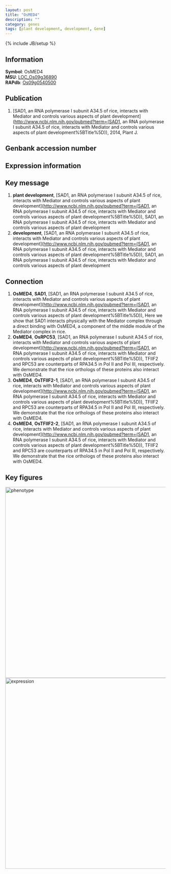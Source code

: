 ```yaml
---
layout: post
title: "OsMED4"
description: ""
category: genes
tags: [plant development, development, Gene]
---
```

{% include JB/setup %}

## Information
__Symbol__: OsMED4  
__MSU__: [LOC_Os09g36890](http://rice.plantbiology.msu.edu/cgi-bin/ORF_infopage.cgi?orf=LOC_Os09g36890)  
__RAPdb__: [Os09g0540500](http://rapdb.dna.affrc.go.jp/viewer/gbrowse_details/irgsp1?name=Os09g0540500)  

## Publication
1. [SAD1, an RNA polymerase I subunit A34.5 of rice, interacts with Mediator and controls various aspects of plant development](http://www.ncbi.nlm.nih.gov/pubmed?term=(SAD1, an RNA polymerase I subunit A34.5 of rice, interacts with Mediator and controls various aspects of plant development%5BTitle%5D)), 2014, Plant J.

## Genbank accession number

## Expression information

## Key message
1. __plant development__, [SAD1, an RNA polymerase I subunit A34.5 of rice, interacts with Mediator and controls various aspects of plant development](http://www.ncbi.nlm.nih.gov/pubmed?term=(SAD1, an RNA polymerase I subunit A34.5 of rice, interacts with Mediator and controls various aspects of plant development%5BTitle%5D)), SAD1, an RNA polymerase I subunit A34.5 of rice, interacts with Mediator and controls various aspects of plant development
2. __development__, [SAD1, an RNA polymerase I subunit A34.5 of rice, interacts with Mediator and controls various aspects of plant development](http://www.ncbi.nlm.nih.gov/pubmed?term=(SAD1, an RNA polymerase I subunit A34.5 of rice, interacts with Mediator and controls various aspects of plant development%5BTitle%5D)), SAD1, an RNA polymerase I subunit A34.5 of rice, interacts with Mediator and controls various aspects of plant development

## Connection
1. __OsMED4__, __SAD1__, [SAD1, an RNA polymerase I subunit A34.5 of rice, interacts with Mediator and controls various aspects of plant development](http://www.ncbi.nlm.nih.gov/pubmed?term=(SAD1, an RNA polymerase I subunit A34.5 of rice, interacts with Mediator and controls various aspects of plant development%5BTitle%5D)), Here we show that SAD1 interacts physically with the Mediator complex through a direct binding with OsMED4, a component of the middle module of the Mediator complex in rice. 
2. __OsMED4__, __OsRPC53__, [SAD1, an RNA polymerase I subunit A34.5 of rice, interacts with Mediator and controls various aspects of plant development](http://www.ncbi.nlm.nih.gov/pubmed?term=(SAD1, an RNA polymerase I subunit A34.5 of rice, interacts with Mediator and controls various aspects of plant development%5BTitle%5D)), TFIIF2 and RPC53 are counterparts of RPA34.5 in Pol II and Pol III, respectively. We demonstrate that the rice orthologs of these proteins also interact with OsMED4.
3. __OsMED4__, __OsTFIIF2-1__, [SAD1, an RNA polymerase I subunit A34.5 of rice, interacts with Mediator and controls various aspects of plant development](http://www.ncbi.nlm.nih.gov/pubmed?term=(SAD1, an RNA polymerase I subunit A34.5 of rice, interacts with Mediator and controls various aspects of plant development%5BTitle%5D)), TFIIF2 and RPC53 are counterparts of RPA34.5 in Pol II and Pol III, respectively. We demonstrate that the rice orthologs of these proteins also interact with OsMED4.
4. __OsMED4__, __OsTFIIF2-2__, [SAD1, an RNA polymerase I subunit A34.5 of rice, interacts with Mediator and controls various aspects of plant development](http://www.ncbi.nlm.nih.gov/pubmed?term=(SAD1, an RNA polymerase I subunit A34.5 of rice, interacts with Mediator and controls various aspects of plant development%5BTitle%5D)), TFIIF2 and RPC53 are counterparts of RPA34.5 in Pol II and Pol III, respectively. We demonstrate that the rice orthologs of these proteins also interact with OsMED4.

## Key figures
<img src="http://ricencode.github.io/images/OsMED4.pheno.png" alt="phenotype"  style="width: 600px;"/>

<img src="http://ricencode.github.io/images/OsMED4.exp.png" alt="expression"  style="width: 600px;"/>


